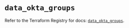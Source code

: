 # `data_okta_groups`

Refer to the Terraform Registry for docs: [`data_okta_groups`](https://registry.terraform.io/providers/okta/okta/4.6.3/docs/data-sources/groups).
